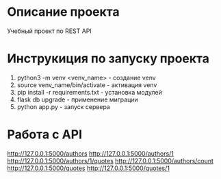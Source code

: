 # Описание проекта

Учебный проект по REST API

# Инструкиция по запуску проекта
1. python3 -m venv <venv_name> - создание venv
2. source venv_name/bin/activate - активация venv
3. pip install -r requirements.txt - установка модулей
4. flask db upgrade - применение миграции
5. python app.py - запуск сервера

# Работа с API

http://127.0.0.1:5000/authors
http://127.0.0.1:5000/authors/1
http://127.0.0.1:5000/authors/1/quotes
http://127.0.0.1:5000/authors/count
http://127.0.0.1:5000/quotes
http://127.0.0.1:5000/quotes/1
